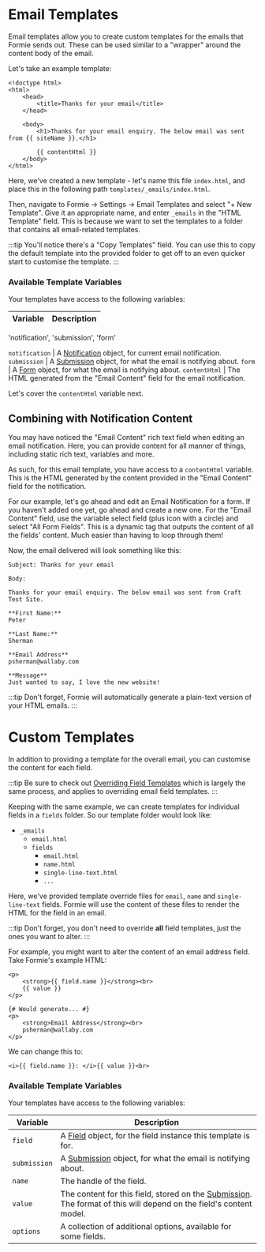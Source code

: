 # Email Templates
Email templates allow you to create custom templates for the emails that Formie sends out. These can be used similar to a "wrapper" around the content body of the email.

Let's take an example template:

```twig
<!doctype html>
<html>
    <head>
        <title>Thanks for your email</title>
    </head>

    <body>
        <h1>Thanks for your email enquiry. The below email was sent from {{ siteName }}.</h1>

        {{ contentHtml }}
    </body>
</html>
```

Here, we've created a new template - let's name this file `index.html`, and place this in the following path `templates/_emails/index.html`.

Then, navigate to Formie → Settings → Email Templates and select "+ New Template". Give it an appropriate name, and enter `_emails` in the "HTML Template" field. This is because we want to set the templates to a folder that contains all email-related templates.

:::tip
You'll notice there's a "Copy Templates" field. You can use this to copy the default template into the provided folder to get off to an even quicker start to customise the template.
:::

### Available Template Variables
Your templates have access to the following variables:

Variable | Description
--- | ---
'notification', 'submission', 'form'

`notification` | A [ Notification](docs:developers/notification) object, for current email notification.
`submission` | A [Submission](docs:developers/submission) object, for what the email is notifying about.
`form` | A [Form](docs:developers/form) object, for what the email is notifying about.
`contentHtml` | The HTML generated from the "Email Content" field for the email notification.

Let's cover the `contentHtml` variable next.

## Combining with Notification Content
You may have noticed the "Email Content" rich text field when editing an email notification. Here, you can provide content for all manner of things, including static rich text, variables and more.

As such, for this email template, you have access to a `contentHtml` variable. This is the HTML generated by the content provided in the "Email Content" field for the notification.

For our example, let's go ahead and edit an Email Notification for a form. If you haven't added one yet, go ahead and create a new one. For the "Email Content" field, use the variable select field (plus icon with a circle) and select "All Form Fields". This is a dynamic tag that outputs the content of all the fields' content. Much easier than having to loop through them!

Now, the email delivered will look something like this:

```
Subject: Thanks for your email

Body:

Thanks for your email enquiry. The below email was sent from Craft Test Site.

**First Name:**
Peter

**Last Name:**
Sherman

**Email Address**
psherman@wallaby.com

**Message**
Just wanted to say, I love the new website!
```

:::tip
Don't forget, Formie will automatically generate a plain-text version of your HTML emails.
:::

# Custom Templates
In addition to providing a template for the overall email, you can customise the content for each field.

:::tip
Be sure to check out [Overriding Field Templates](docs:template-guides/form-templates) which is largely the same process, and applies to overriding email field templates.
:::

Keeping with the same example, we can create templates for individual fields in a `fields` folder. So our template folder would look like:

- `_emails`
    - `email.html`
    - `fields`
        - `email.html`
        - `name.html`
        - `single-line-text.html`
        - `...`

Here, we've provided template override files for `email`, `name` and `single-line-text` fields. Formie will use the content of these files to render the HTML for the field in an email.

:::tip
Don't forget, you don't need to override **all** field templates, just the ones you want to alter.
:::

For example, you might want to alter the content of an email address field. Take Formie's example HTML:

```twig
<p>
    <strong>{{ field.name }}</strong><br>
    {{ value }}
</p>

{# Would generate... #}
<p>
    <strong>Email Address</strong><br>
    psherman@wallaby.com
</p>
```

We can change this to:

```twig
<i>{{ field.name }}: </i>{{ value }}<br>
```

### Available Template Variables
Your templates have access to the following variables:

Variable | Description
--- | ---
`field` | A [Field](docs:developers/field) object, for the field instance this template is for.
`submission` | A [Submission](docs:developers/submission) object, for what the email is notifying about.
`name` | The handle of the field.
`value` | The content for this field, stored on the [Submission](docs:developers/submission). The format of this will depend on the field's content model.
`options` | A collection of additional options, available for some fields.
